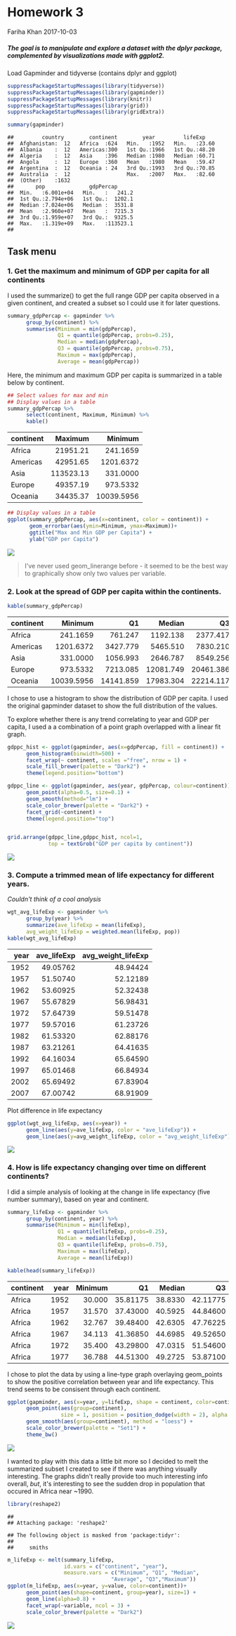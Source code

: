 Homework 3
================
Fariha Khan
2017-10-03

##### The goal is to manipulate and explore a dataset with the dplyr package, complemented by visualizations made with ggplot2.

Load Gapminder and tidyverse (contains dplyr and ggplot)

``` r
suppressPackageStartupMessages(library(tidyverse))
suppressPackageStartupMessages(library(gapminder))
suppressPackageStartupMessages(library(knitr))
suppressPackageStartupMessages(library(grid))
suppressPackageStartupMessages(library(gridExtra))
```

``` r
summary(gapminder)
```

    ##         country        continent        year         lifeExp     
    ##  Afghanistan:  12   Africa  :624   Min.   :1952   Min.   :23.60  
    ##  Albania    :  12   Americas:300   1st Qu.:1966   1st Qu.:48.20  
    ##  Algeria    :  12   Asia    :396   Median :1980   Median :60.71  
    ##  Angola     :  12   Europe  :360   Mean   :1980   Mean   :59.47  
    ##  Argentina  :  12   Oceania : 24   3rd Qu.:1993   3rd Qu.:70.85  
    ##  Australia  :  12                  Max.   :2007   Max.   :82.60  
    ##  (Other)    :1632                                                
    ##       pop              gdpPercap       
    ##  Min.   :6.001e+04   Min.   :   241.2  
    ##  1st Qu.:2.794e+06   1st Qu.:  1202.1  
    ##  Median :7.024e+06   Median :  3531.8  
    ##  Mean   :2.960e+07   Mean   :  7215.3  
    ##  3rd Qu.:1.959e+07   3rd Qu.:  9325.5  
    ##  Max.   :1.319e+09   Max.   :113523.1  
    ## 

Task menu
---------

### 1. Get the maximum and minimum of GDP per capita for all continents

I used the summarize() to get the full range GDP per capita observed in a given continent, and created a subset so I could use it for later questions.

``` r
summary_gdpPercap <- gapminder %>% 
      group_by(continent) %>% 
      summarise(Minimum = min(gdpPercap),
                Q1 = quantile(gdpPercap, probs=0.25),
                Median = median(gdpPercap),
                Q3 = quantile(gdpPercap, probs=0.75),
                Maximum = max(gdpPercap),
                Average = mean(gdpPercap))
```

Here, the minimum and maximum GDP per capita is summarized in a table below by continent.

``` r
## Select values for max and min 
## Display values in a table
summary_gdpPercap %>% 
      select(continent, Maximum, Minimum) %>% 
      kable()
```

| continent |    Maximum|     Minimum|
|:----------|----------:|-----------:|
| Africa    |   21951.21|    241.1659|
| Americas  |   42951.65|   1201.6372|
| Asia      |  113523.13|    331.0000|
| Europe    |   49357.19|    973.5332|
| Oceania   |   34435.37|  10039.5956|

``` r
## Display values in a table
ggplot(summary_gdpPercap, aes(x=continent, color = continent)) +
       geom_errorbar(aes(ymin=Minimum, ymax=Maximum))+
       ggtitle("Max and Min GDP per Capita") +
       ylab("GDP per Capita")
```

![](hw03_dplyr_files/figure-markdown_github-ascii_identifiers/unnamed-chunk-2-1.png)

> I've never used geom\_linerange before - it seemed to be the best way to graphically show only two values per variable.

### 2. Look at the spread of GDP per capita within the continents.

``` r
kable(summary_gdpPercap)
```

| continent |     Minimum|         Q1|     Median|         Q3|    Maximum|    Average|
|:----------|-----------:|----------:|----------:|----------:|----------:|----------:|
| Africa    |    241.1659|    761.247|   1192.138|   2377.417|   21951.21|   2193.755|
| Americas  |   1201.6372|   3427.779|   5465.510|   7830.210|   42951.65|   7136.110|
| Asia      |    331.0000|   1056.993|   2646.787|   8549.256|  113523.13|   7902.150|
| Europe    |    973.5332|   7213.085|  12081.749|  20461.386|   49357.19|  14469.476|
| Oceania   |  10039.5956|  14141.859|  17983.304|  22214.117|   34435.37|  18621.609|

I chose to use a histogram to show the distribution of GDP per capita. I used the original gapminder dataset to show the full distribution of the values.

To explore whether there is any trend correlating to year and GDP per capita, I used a a combination of a point graph overlapped with a linear fit graph.

``` r
gdppc_hist <- ggplot(gapminder, aes(x=gdpPercap, fill = continent)) + 
      geom_histogram(binwidth=500) +
      facet_wrap(~ continent, scales ="free", nrow = 1) +
      scale_fill_brewer(palette = "Dark2") +
      theme(legend.position="bottom")

gdppc_line <- ggplot(gapminder, aes(year, gdpPercap, colour=continent)) +
      geom_point(alpha=0.5, size=0.1) +
      geom_smooth(method="lm") +
      scale_color_brewer(palette = "Dark2") +
      facet_grid(~continent) +
      theme(legend.position="top")


grid.arrange(gdppc_line,gdppc_hist, ncol=1,
             top = textGrob("GDP per capita by continent"))
```

![](hw03_dplyr_files/figure-markdown_github-ascii_identifiers/plot-1.png)

### 3. Compute a trimmed mean of life expectancy for different years.

*Couldn't think of a cool analysis*

``` r
wgt_avg_lifeExp <- gapminder %>%
      group_by(year) %>%
      summarize(ave_lifeExp = mean(lifeExp),
      avg_weight_lifeExp = weighted.mean(lifeExp, pop))
kable(wgt_avg_lifeExp)
```

|  year|  ave\_lifeExp|  avg\_weight\_lifeExp|
|-----:|-------------:|---------------------:|
|  1952|      49.05762|              48.94424|
|  1957|      51.50740|              52.12189|
|  1962|      53.60925|              52.32438|
|  1967|      55.67829|              56.98431|
|  1972|      57.64739|              59.51478|
|  1977|      59.57016|              61.23726|
|  1982|      61.53320|              62.88176|
|  1987|      63.21261|              64.41635|
|  1992|      64.16034|              65.64590|
|  1997|      65.01468|              66.84934|
|  2002|      65.69492|              67.83904|
|  2007|      67.00742|              68.91909|

Plot difference in life expectancy

``` r
ggplot(wgt_avg_lifeExp, aes(x=year)) +
      geom_line(aes(y=ave_lifeExp, color = "ave_lifeExp")) +
      geom_line(aes(y=avg_weight_lifeExp, color = "avg_weight_lifeExp"))
```

![](hw03_dplyr_files/figure-markdown_github-ascii_identifiers/unnamed-chunk-5-1.png)

### 4. How is life expectancy changing over time on different continents?

I did a simple analysis of looking at the change in life expectancy (five number summary), based on year and continent.

``` r
summary_lifeExp <- gapminder %>% 
      group_by(continent, year) %>% 
      summarise(Minimum = min(lifeExp),
                Q1 = quantile(lifeExp, probs=0.25),
                Median = median(lifeExp),
                Q3 = quantile(lifeExp, probs=0.75),
                Maximum = max(lifeExp),
                Average = mean(lifeExp)) 

kable(head(summary_lifeExp))
```

| continent |  year|  Minimum|        Q1|   Median|        Q3|  Maximum|   Average|
|:----------|-----:|--------:|---------:|--------:|---------:|--------:|---------:|
| Africa    |  1952|   30.000|  35.81175|  38.8330|  42.11775|   52.724|  39.13550|
| Africa    |  1957|   31.570|  37.43000|  40.5925|  44.84600|   58.089|  41.26635|
| Africa    |  1962|   32.767|  39.48400|  42.6305|  47.76225|   60.246|  43.31944|
| Africa    |  1967|   34.113|  41.36850|  44.6985|  49.52650|   61.557|  45.33454|
| Africa    |  1972|   35.400|  43.29800|  47.0315|  51.54600|   64.274|  47.45094|
| Africa    |  1977|   36.788|  44.51300|  49.2725|  53.87100|   67.064|  49.58042|

I chose to plot the data by using a line-type graph overlaying geom\_points to show the positive correlation between year and life expectancy. This trend seems to be consisent through each continent.

``` r
ggplot(gapminder, aes(x=year, y=lifeExp, shape = continent, color=continent)) +
      geom_point(aes(group=continent),
                 size = 1, position = position_dodge(width = 2), alpha =0.6) +
      geom_smooth(aes(group=continent), method = "loess") +
      scale_color_brewer(palette = "Set1") +
      theme_bw()
```

![](hw03_dplyr_files/figure-markdown_github-ascii_identifiers/unnamed-chunk-7-1.png)

I wanted to play with this data a little bit more so I decided to melt the summarized subset I created to see if there was anything visually interesting. The graphs didn't really provide too much interesting info overall, *but*, it's interesting to see the sudden drop in population that occured in Africa near ~1990.

``` r
library(reshape2)
```

    ## 
    ## Attaching package: 'reshape2'

    ## The following object is masked from 'package:tidyr':
    ## 
    ##     smiths

``` r
m_lifeExp <- melt(summary_lifeExp,
                  id.vars = c("continent", "year"),
                  measure.vars = c("Minimum", "Q1", "Median",
                                 "Average", "Q3","Maximum"))
ggplot(m_lifeExp, aes(x=year, y=value, color=continent))+
      geom_point(aes(shape=continent, group=year), size=1) +
      geom_line(alpha=0.8) +
      facet_wrap(~variable, ncol = 3) +
      scale_color_brewer(palette = "Dark2")
```

![](hw03_dplyr_files/figure-markdown_github-ascii_identifiers/unnamed-chunk-8-1.png)
